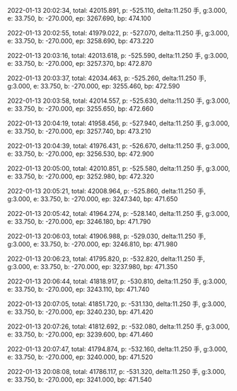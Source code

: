 2022-01-13 20:02:34, total: 42015.891, p: -525.110, delta:11.250 手, g:3.000, e: 33.750, b: -270.000, ep: 3267.690, bp: 474.100

2022-01-13 20:02:55, total: 41979.022, p: -527.070, delta:11.250 手, g:3.000, e: 33.750, b: -270.000, ep: 3258.690, bp: 473.220

2022-01-13 20:03:16, total: 42013.618, p: -525.590, delta:11.250 手, g:3.000, e: 33.750, b: -270.000, ep: 3257.370, bp: 472.870

2022-01-13 20:03:37, total: 42034.463, p: -525.260, delta:11.250 手, g:3.000, e: 33.750, b: -270.000, ep: 3255.460, bp: 472.590

2022-01-13 20:03:58, total: 42014.557, p: -525.630, delta:11.250 手, g:3.000, e: 33.750, b: -270.000, ep: 3255.650, bp: 472.660

2022-01-13 20:04:19, total: 41958.456, p: -527.940, delta:11.250 手, g:3.000, e: 33.750, b: -270.000, ep: 3257.740, bp: 473.210

2022-01-13 20:04:39, total: 41976.431, p: -526.670, delta:11.250 手, g:3.000, e: 33.750, b: -270.000, ep: 3256.530, bp: 472.900

2022-01-13 20:05:00, total: 42010.851, p: -525.580, delta:11.250 手, g:3.000, e: 33.750, b: -270.000, ep: 3252.980, bp: 472.320

2022-01-13 20:05:21, total: 42008.964, p: -525.860, delta:11.250 手, g:3.000, e: 33.750, b: -270.000, ep: 3247.340, bp: 471.650

2022-01-13 20:05:42, total: 41964.274, p: -528.140, delta:11.250 手, g:3.000, e: 33.750, b: -270.000, ep: 3246.180, bp: 471.790

2022-01-13 20:06:03, total: 41906.988, p: -529.030, delta:11.250 手, g:3.000, e: 33.750, b: -270.000, ep: 3246.810, bp: 471.980

2022-01-13 20:06:23, total: 41795.820, p: -532.820, delta:11.250 手, g:3.000, e: 33.750, b: -270.000, ep: 3237.980, bp: 471.350

2022-01-13 20:06:44, total: 41818.917, p: -530.810, delta:11.250 手, g:3.000, e: 33.750, b: -270.000, ep: 3243.110, bp: 471.740

2022-01-13 20:07:05, total: 41851.720, p: -531.130, delta:11.250 手, g:3.000, e: 33.750, b: -270.000, ep: 3240.230, bp: 471.420

2022-01-13 20:07:26, total: 41812.692, p: -532.080, delta:11.250 手, g:3.000, e: 33.750, b: -270.000, ep: 3239.600, bp: 471.460

2022-01-13 20:07:47, total: 41794.874, p: -532.160, delta:11.250 手, g:3.000, e: 33.750, b: -270.000, ep: 3240.000, bp: 471.520

2022-01-13 20:08:08, total: 41786.117, p: -531.320, delta:11.250 手, g:3.000, e: 33.750, b: -270.000, ep: 3241.000, bp: 471.540